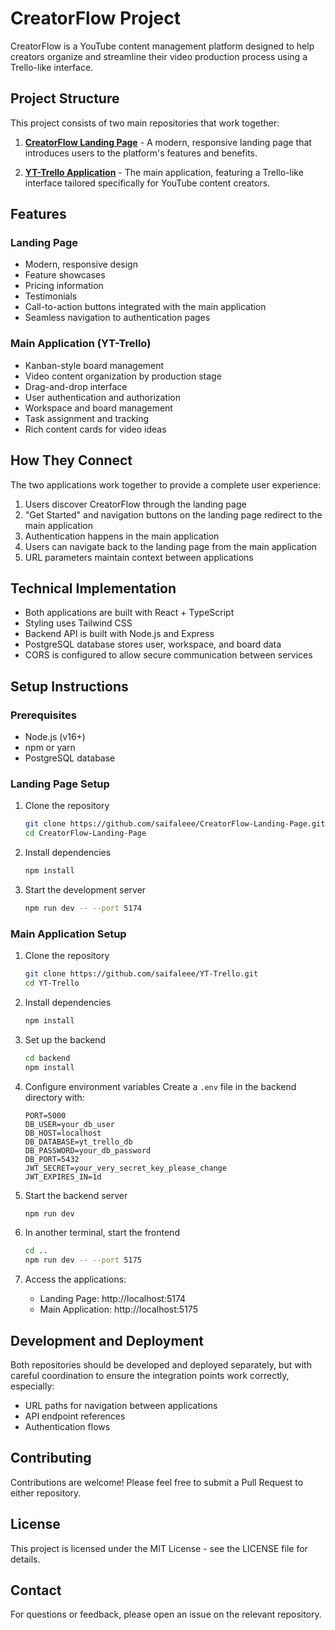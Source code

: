 # CreatorFlow Project

CreatorFlow is a YouTube content management platform designed to help creators organize and streamline their video production process using a Trello-like interface.

## Project Structure

This project consists of two main repositories that work together:

1. [**CreatorFlow Landing Page**](https://github.com/saifaleee/CreatorFlow-Landing-Page) - A modern, responsive landing page that introduces users to the platform's features and benefits.

2. [**YT-Trello Application**](https://github.com/saifaleee/YT-Trello) - The main application, featuring a Trello-like interface tailored specifically for YouTube content creators.

## Features

### Landing Page
- Modern, responsive design
- Feature showcases
- Pricing information
- Testimonials
- Call-to-action buttons integrated with the main application
- Seamless navigation to authentication pages

### Main Application (YT-Trello)
- Kanban-style board management
- Video content organization by production stage
- Drag-and-drop interface
- User authentication and authorization
- Workspace and board management
- Task assignment and tracking
- Rich content cards for video ideas

## How They Connect

The two applications work together to provide a complete user experience:

1. Users discover CreatorFlow through the landing page
2. "Get Started" and navigation buttons on the landing page redirect to the main application
3. Authentication happens in the main application
4. Users can navigate back to the landing page from the main application
5. URL parameters maintain context between applications

## Technical Implementation

- Both applications are built with React + TypeScript
- Styling uses Tailwind CSS
- Backend API is built with Node.js and Express
- PostgreSQL database stores user, workspace, and board data
- CORS is configured to allow secure communication between services

## Setup Instructions

### Prerequisites
- Node.js (v16+)
- npm or yarn
- PostgreSQL database

### Landing Page Setup
1. Clone the repository
   ```bash
   git clone https://github.com/saifaleee/CreatorFlow-Landing-Page.git
   cd CreatorFlow-Landing-Page
   ```

2. Install dependencies
   ```bash
   npm install
   ```

3. Start the development server
   ```bash
   npm run dev -- --port 5174
   ```

### Main Application Setup
1. Clone the repository
   ```bash
   git clone https://github.com/saifaleee/YT-Trello.git
   cd YT-Trello
   ```

2. Install dependencies
   ```bash
   npm install
   ```

3. Set up the backend
   ```bash
   cd backend
   npm install
   ```

4. Configure environment variables
   Create a `.env` file in the backend directory with:
   ```
   PORT=5000
   DB_USER=your_db_user
   DB_HOST=localhost
   DB_DATABASE=yt_trello_db
   DB_PASSWORD=your_db_password
   DB_PORT=5432
   JWT_SECRET=your_very_secret_key_please_change
   JWT_EXPIRES_IN=1d
   ```

5. Start the backend server
   ```bash
   npm run dev
   ```

6. In another terminal, start the frontend
   ```bash
   cd ..
   npm run dev -- --port 5175
   ```

7. Access the applications:
   - Landing Page: http://localhost:5174
   - Main Application: http://localhost:5175

## Development and Deployment

Both repositories should be developed and deployed separately, but with careful coordination to ensure the integration points work correctly, especially:

- URL paths for navigation between applications
- API endpoint references
- Authentication flows

## Contributing

Contributions are welcome! Please feel free to submit a Pull Request to either repository.

## License

This project is licensed under the MIT License - see the LICENSE file for details.

## Contact

For questions or feedback, please open an issue on the relevant repository.
